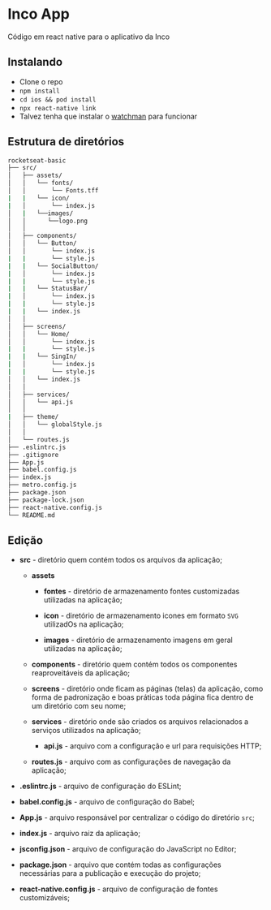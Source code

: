 # Inco App

Código em react native para o aplicativo da Inco

## Instalando
- Clone o repo
- `npm install`
- `cd ios && pod install`
- `npx react-native link`
- Talvez tenha que instalar o [watchman](https://facebook.github.io/watchman/docs/install.html) para funcionar

## Estrutura de diretórios
```bash
rocketseat-basic
├── src/
│   ├── assets/
│   │   └── fonts/
│   │       └── Fonts.tff
|   |   └── icon/
|   │       └── index.js
│   |   └──images/
│   │      └──logo.png
│   │ 
│   ├── components/
│   │   └── Button/
│   │       └── index.js
|   |       └── style.js
|   |   └── SocialButton/
|   │       └── index.js
|   |       └── style.js
|   |   └── StatusBar/
|   │       └── index.js
|   |       └── style.js
|   |   └── index.js
│   │
│   ├── screens/
│   │   └── Home/
│   │       └── index.js
|   |       └── style.js
|   |   └── SingIn/
|   │       └── index.js
|   |       └── style.js
│   │   └── index.js  
│   │
│   ├── services/
│   │   └── api.js
│   │
|   ├── theme/
│   │   └── globalStyle.js
│   │
│   └── routes.js
├── .eslintrc.js
├── .gitignore
├── App.js
├── babel.config.js
├── index.js
├── metro.config.js
├── package.json
├── package-lock.json
├── react-native.config.js
└── README.md
```

## Edição

- **src** - diretório quem contém todos os arquivos da aplicação;
    - **assets**
        - **fontes** - diretório de armazenamento fontes customizadas utilizadas na aplicação;
        
        - **icon** - diretório de armazenamento icones em formato `SVG` utilizadOs na aplicação;
        
        - **images** - diretório de armazenamento imagens em geral utilizadas na aplicação;
        
    - **components** - diretório quem contém todos os componentes reaproveitáveis da aplicação;

    - **screens** - diretório onde ficam as páginas (telas) da aplicação, como forma de padronização e boas práticas toda página fica dentro de um diretório com seu nome;

    - **services** - diretório onde são criados os arquivos relacionados a serviços utilizados na aplicação;
        - **api.js** - arquivo com a configuração e url para requisições HTTP;

  - **routes.js** - arquivo com as configurações de navegação da aplicação;

- **.eslintrc.js** - arquivo de configuração do ESLint;

- **babel.config.js** - arquivo de configuração do Babel;

- **App.js** - arquivo responsável por centralizar o código do diretório `src`;

- **index.js** - arquivo raiz da aplicação;

- **jsconfig.json** - arquivo de configuração do JavaScript no Editor;

- **package.json** - arquivo que contém todas as configurações necessárias para a publicação e execução do projeto;

- **react-native.config.js** - arquivo de configuração de fontes customizáveis;



